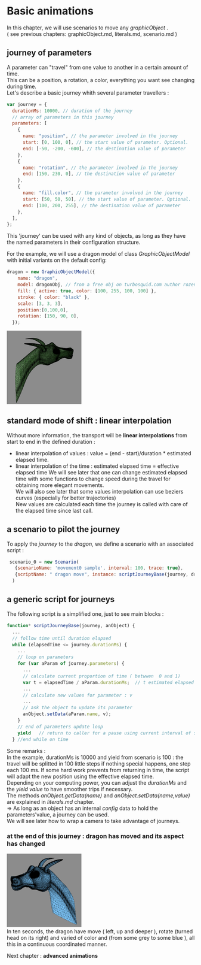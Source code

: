 # Basic animations 
In this chapter, we will use scenarios to move any *graphicObject* .    
( see previous chapters: graphicObject.md, literals.md, scenario.md )  

## journey of parameters 
A parameter can "travel" from one value to another in a certain amount of time.    
This can be a position, a rotation, a color, everything you want see changing during time.   
Let's describe a basic journey whith several parameter travellers :   

``` javascript 
var journey = {
  durationMs: 10000, // duration of the journey
  // array of parameters in this journey
  parameters: [
    {
      name: "position", // the parameter involved in the journey
      start: [0, 100, 0], // the start value of parameter. Optional.
      end: [-50, -200, -600], // the destination value of parameter
    },
    {
      name: "rotation", // the parameter involved in the journey
      end: [150, 230, 0], // the destination value of parameter
    },
    {
      name: "fill.color", // the parameter involved in the journey
      start: [50, 50, 50], // the start value of parameter. Optional.
      end: [100, 200, 255], // the destination value of parameter
    },
  ],
};
  ```
This 'journey' can be used with any kind of objects, as long as they have the named parameters in their configuration structure. 

For the example, we will use a dragon model of class *GraphicObjectModel* with initial variants on the default config:    
```javascript 
dragon = new GraphicObjectModel({
    name: "dragon",
    model: dragonObj, // from a free obj on turbosquid.com author rozenkrantz
    fill: { active: true, color: [100, 255, 100, 100] },
    stroke: { color: "black" },
    scale: [3, 3, 3],
    position:[0,100,0],
    rotation: [150, 90, 0],
  });
  ```
<img src = './img/forDoc/dragonStart.png' width = 200></img>


## standard mode of shift : linear interpolation  
Without more information, the transport will be **linear interpolations** from start to end in the defined duration : 
- linear interpolation of values :  value = (end - start)/duration * estimated elapsed time. 
- linear interpolation of the time : estimated elapsed time = effective elapsed time
We will see later that one can change estimated elapsed time with some functions to change speed during the travel for obtaining more elegant movements.   
We will also see later that some values interpolation can use beziers curves (especially for better trajectories)  
New values are calculated each time the journey is called  with care of the elapsed time since last call. 
## a scenario to pilot the journey  
To apply the *journey* to the *dragon*, we define a scenario with an associated script : 
```javascript 
 scenario_0 = new Scenario(
   {scenarioName: 'movement0 sample', interval: 100, trace: true},
   {scriptName: " dragon move", instance: scriptJourneyBase(journey, dragon) }
  ) 
  ```
## a generic script for journeys 
The following script is a simplified one, just to see main blocks : 
```  javascript 
function* scriptJourneyBase(journey, anObject) {
  ...
  // follow time until duration elapsed 
  while (elapsedTime <= journey.durationMs) {
    ...
    // loop on parameters
    for (var aParam of journey.parameters) {
      ...
      // calculate current proportion of time ( betwwen  0 and 1)
      var t = elapsedTime / aParam.durationMs;  // t estimated elapsed = effective elapsed 
      ...
      // calculate new values for parameter : v 
      ...
      // ask the object to update its parameter 
      anObject.setData(aParam.name, v);
    }
    // end of parameters update loop
    yield   // return to caller for a pause using current interval of scenario
  } //end while on time 
```
Some remarks :  
In the example, durationMs is 10000 and yield from scenario is 100 : the travel will be splitted in 100 little steps if nothing special happens, one step each 100 ms. If some hard work prevents from returning in time, the script will adapt the new position using the effective elapsed time.   
Depending on your computing power, you can adjust the *durationMs* and the *yield value* to have smoother trips if necessary.   
The methods *anObject.getData(name)* and *anObject.setData(name,value)* are explained in *literals.md* chapter.  
=> As long as an object has an internal *config* data to hold the parameters'value, a journey can be used.   
We will see later how to wrap a camera to take advantage of journeys.  

### at the end of this journey : dragon has moved and its aspect has changed 
<img src = './img/forDoc/dragonEnd.png' width = 200></img>   
In ten seconds, the dragon have move ( left, up and deeper ), rotate (turned head on its right) and varied of color and  (from some grey to some blue ), all this in a continuous coordinated manner.   

Next chapter : **advanced animations**